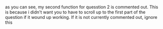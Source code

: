 as you can see, my second function for quesstion 2 is commented out. This is because i didn't want you to have to scroll up to the first part of the question if it wound up working. If it is not currently commented out, ignore this
